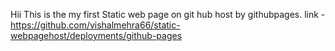 Hii This is the my first Static web page on git hub host by githubpages.
link - https://github.com/vishalmehra66/static-webpagehost/deployments/github-pages
